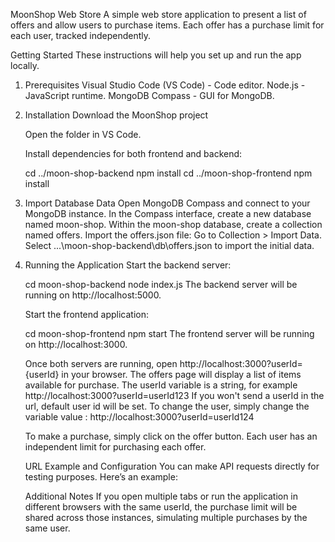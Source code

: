 MoonShop Web Store
A simple web store application to present a list of offers and allow users to purchase items. Each offer has a purchase limit for each user, tracked independently.

Getting Started
These instructions will help you set up and run the app locally.

1. Prerequisites
    Visual Studio Code (VS Code) - Code editor.
    Node.js - JavaScript runtime.
    MongoDB Compass - GUI for MongoDB.

2. Installation
    Download the MoonShop project 

    Open the folder in VS Code.

    Install dependencies for both frontend and backend:

    cd ../moon-shop-backend
    npm install
    cd ../moon-shop-frontend
    npm install

3. Import Database Data
    Open MongoDB Compass and connect to your MongoDB instance.
    In the Compass interface, create a new database named moon-shop.
    Within the moon-shop database, create a collection named offers.
    Import the offers.json file:
    Go to Collection > Import Data.
    Select ...\moon-shop-backend\db\offers.json to import the initial data.


4. Running the Application
    Start the backend server:

    cd moon-shop-backend
    node index.js
    The backend server will be running on http://localhost:5000.

    Start the frontend application:

    cd moon-shop-frontend
    npm start
    The frontend server will be running on http://localhost:3000.

    Once both servers are running, open http://localhost:3000?userId= {userId} in your browser. The offers page will display a list of items available for purchase.
    The userId variable is a string, for example http://localhost:3000?userId=userId123
    If you won't send a userId in the url, default user id will be set.
    To change the user, simply change the variable value : http://localhost:3000?userId=userId124

    To make a purchase, simply click on the offer button. Each user has an independent limit for purchasing each offer.

    URL Example and Configuration
    You can make API requests directly for testing purposes. Here’s an example:


    Additional Notes
    If you open multiple tabs or run the application in different browsers with the same userId, the purchase limit will be shared across those instances, simulating multiple purchases by the same user.